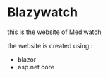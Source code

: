 # Blazywatch
this is the website of Mediwatch

the website is created using :
- blazor
- asp.net core
